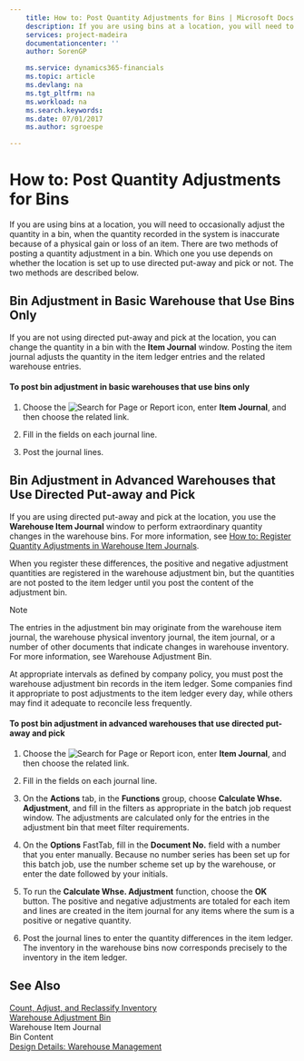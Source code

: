 ```yaml
---
    title: How to: Post Quantity Adjustments for Bins | Microsoft Docs
    description: If you are using bins at a location, you will need to occasionally adjust the quantity in a bin, when the quantity recorded in the system is inaccurate because of a physical gain or loss of an item. There are two methods of posting a quantity adjustment in a bin. Which one you use depends on whether the location is set up to use directed put-away and pick or not. The two methods are described below.
    services: project-madeira
    documentationcenter: ''
    author: SorenGP

    ms.service: dynamics365-financials
    ms.topic: article
    ms.devlang: na
    ms.tgt_pltfrm: na
    ms.workload: na
    ms.search.keywords:
    ms.date: 07/01/2017
    ms.author: sgroespe

---
```

# How to: Post Quantity Adjustments for Bins
If you are using bins at a location, you will need to occasionally adjust the quantity in a bin, when the quantity recorded in the system is inaccurate because of a physical gain or loss of an item. There are two methods of posting a quantity adjustment in a bin. Which one you use depends on whether the location is set up to use directed put-away and pick or not. The two methods are described below.  
  
## Bin Adjustment in Basic Warehouse that Use Bins Only  
 If you are not using directed put-away and pick at the location, you can change the quantity in a bin with the  **Item Journal** window. Posting the item journal adjusts the quantity in the item ledger entries and the related warehouse entries.  
  
#### To post bin adjustment in basic warehouses that use bins only  
  
1.  Choose the ![Search for Page or Report](media/ui-search/search_small.png "Search for Page or Report icon") icon, enter **Item Journal**, and then choose the related link.  
  
2.  Fill in the fields on each journal line.  
  
3.  Post the journal lines.  
  
## Bin Adjustment in Advanced Warehouses that Use Directed Put-away and Pick  
 If you are using directed put-away and pick at the location, you use the **Warehouse Item Journal** window to perform extraordinary quantity changes in the warehouse bins. For more information, see [How to: Register Quantity Adjustments in Warehouse Item Journals](../how-to-register-quantity-adjustments-in-warehouse-item-journals.md).  
  
 When you register these differences, the positive and negative adjustment quantities are registered in the warehouse adjustment bin, but the quantities are not posted to the item ledger until you post the content of the adjustment bin.  
  
> [!NOTE]  
>  The entries in the adjustment bin may originate from the warehouse item journal, the warehouse physical inventory journal, the item journal, or a number of other documents that indicate changes in warehouse inventory. For more information, see Warehouse Adjustment Bin.  
  
 At appropriate intervals as defined by company policy, you must post the warehouse adjustment bin records in the item ledger. Some companies find it appropriate to post adjustments to the item ledger every day, while others may find it adequate to reconcile less frequently.  
  
#### To post bin adjustment in advanced warehouses that use directed put-away and pick  
  
1.  Choose the ![Search for Page or Report](media/ui-search/search_small.png "Search for Page or Report icon") icon, enter **Item Journal**, and then choose the related link.  
  
2.  Fill in the fields on each journal line.  
  
3.  On the **Actions** tab, in the **Functions** group, choose **Calculate Whse. Adjustment**, and fill in the filters as appropriate in the batch job request window. The adjustments are calculated only for the entries in the adjustment bin that meet filter requirements.  
  
4.  On the **Options** FastTab, fill in the **Document No.** field with a number that you enter manually. Because no number series has been set up for this batch job, use the number scheme set up by the warehouse, or enter the date followed by your initials.  
  
5.  To run the **Calculate Whse. Adjustment** function, choose the **OK** button. The positive and negative adjustments are totaled for each item and lines are created in the item journal for any items where the sum is a positive or negative quantity.  
  
6.  Post the journal lines to enter the quantity differences in the item ledger. The inventory in the warehouse bins now corresponds precisely to the inventory in the item ledger.  
  
## See Also  
 [Count, Adjust, and Reclassify Inventory](../count-adjust-and-reclassify-inventory.md)   
 [Warehouse Adjustment Bin](../warehouse-adjustment-bin.md)   
 Warehouse Item Journal   
 Bin Content   
 [Design Details: Warehouse Management](design-details-warehouse-management.md)